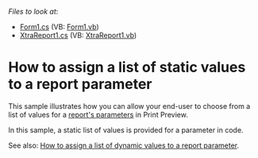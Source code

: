 <!-- default file list -->
*Files to look at*:

* [Form1.cs](./CS/StaticParameterValues/Form1.cs) (VB: [Form1.vb](./VB/StaticParameterValues/Form1.vb))
* [XtraReport1.cs](./CS/StaticParameterValues/XtraReport1.cs) (VB: [XtraReport1.vb](./VB/StaticParameterValues/XtraReport1.vb))
<!-- default file list end -->
# How to assign a list of static values to a report parameter


<p>This sample illustrates how you can allow your end-user to choose from a list of values for a <a href="http://documentation.devexpress.com/#XtraReports/CustomDocument9998"><u>report's parameters</u></a> in Print Preview.</p><p>In this sample, a static list of values is provided for a parameter in code.</p><p>See also: <a href="https://www.devexpress.com/Support/Center/p/E4081">How to assign a list of dynamic values to a report parameter</a>.</p>

<br/>


